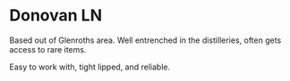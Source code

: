 # Donovan LN

Based out of Glenroths area. Well entrenched in the distilleries, often gets access to rare items. 

Easy to work with, tight lipped, and reliable.